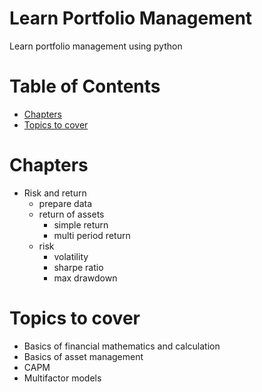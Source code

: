 # Learn Portfolio Management

Learn portfolio management using python

# Table of Contents

<!-- vim-markdown-toc GFM -->

* [Chapters](#chapters)
* [Topics to cover](#topics-to-cover)

<!-- vim-markdown-toc -->

# Chapters
- Risk and return
	- prepare data
	- return of assets
		- simple return
		- multi period return
	- risk
		- volatility
		- sharpe ratio
		- max drawdown

# Topics to cover
  - Basics of financial mathematics and calculation
  - Basics of asset management
  - CAPM
  - Multifactor models
